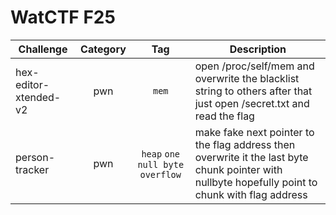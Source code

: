 # WatCTF F25

| Challenge | Category | Tag | Description | 
| --- | :---: | :---: | --- |
| hex-editor-xtended-v2 | pwn | `mem` | open /proc/self/mem and overwrite the blacklist string  to others after that just open /secret.txt and read the flag |
| person-tracker | pwn | `heap` `one null byte overflow` | make fake next pointer to the flag address then overwrite it the last byte chunk pointer with nullbyte hopefully point to chunk with flag address |